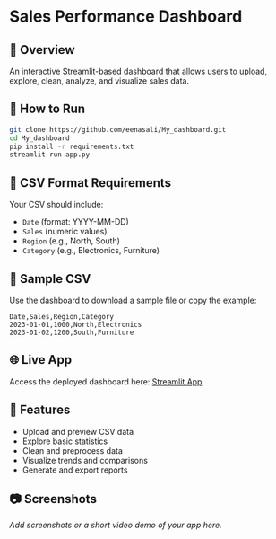 # Sales Performance Dashboard

## 📌 Overview
An interactive Streamlit-based dashboard that allows users to upload, explore, clean, analyze, and visualize sales data.

## 🔧 How to Run

```bash
git clone https://github.com/eenasali/My_dashboard.git
cd My_dashboard
pip install -r requirements.txt
streamlit run app.py
```

## 📁 CSV Format Requirements

Your CSV should include:
- `Date` (format: YYYY-MM-DD)
- `Sales` (numeric values)
- `Region` (e.g., North, South)
- `Category` (e.g., Electronics, Furniture)

## 🧪 Sample CSV

Use the dashboard to download a sample file or copy the example:
```csv
Date,Sales,Region,Category
2023-01-01,1000,North,Electronics
2023-01-02,1200,South,Furniture
```

## 🌐 Live App
Access the deployed dashboard here: [Streamlit App](https://mydashboard-tpwda74kdsfhmvpayme8hk.streamlit.app)

## 🧩 Features
- Upload and preview CSV data
- Explore basic statistics
- Clean and preprocess data
- Visualize trends and comparisons
- Generate and export reports

## 📷 Screenshots
_Add screenshots or a short video demo of your app here._